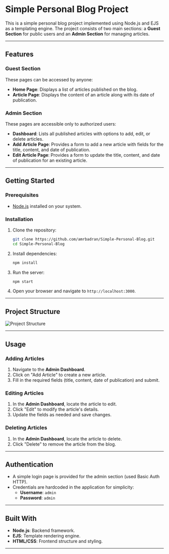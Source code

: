 # Simple Personal Blog Project

This is a simple personal blog project implemented using Node.js and EJS as a templating engine. The project consists of two main sections: a **Guest Section** for public users and an **Admin Section** for managing articles.

---

## Features

### Guest Section

These pages can be accessed by anyone:

- **Home Page**: Displays a list of articles published on the blog.
- **Article Page**: Displays the content of an article along with its date of publication.

### Admin Section

These pages are accessible only to authorized users:

- **Dashboard**: Lists all published articles with options to add, edit, or delete articles.
- **Add Article Page**: Provides a form to add a new article with fields for the title, content, and date of publication.
- **Edit Article Page**: Provides a form to update the title, content, and date of publication for an existing article.

---

## Getting Started

### Prerequisites

- [Node.js](https://nodejs.org/) installed on your system.

### Installation

1. Clone the repository:
   ```bash
   git clone https://github.com/amrbadran/Simple-Personal-Blog.git
   cd Simple-Personal-Blog
   ```
2. Install dependencies:
   ```bash
   npm install
   ```
3. Run the server:
   ```bash
   npm start
   ```
4. Open your browser and navigate to `http://localhost:3000`.

---

## Project Structure

![Project Structure](./assets/project_struct.PNG)

---

## Usage

### Adding Articles

1. Navigate to the **Admin Dashboard**.
2. Click on "Add Article" to create a new article.
3. Fill in the required fields (title, content, date of publication) and submit.

### Editing Articles

1. In the **Admin Dashboard**, locate the article to edit.
2. Click "Edit" to modify the article's details.
3. Update the fields as needed and save changes.

### Deleting Articles

1. In the **Admin Dashboard**, locate the article to delete.
2. Click "Delete" to remove the article from the blog.

---

## Authentication

- A simple login page is provided for the admin section (used Basic Auth HTTP).
- Credentials are hardcoded in the application for simplicity:
  - **Username**: `admin`
  - **Password**: `admin`

---

## Built With

- **Node.js**: Backend framework.
- **EJS**: Template rendering engine.
- **HTML/CSS**: Frontend structure and styling.

---

